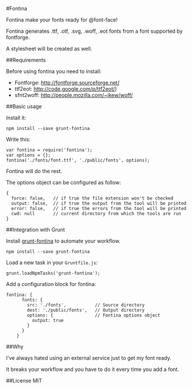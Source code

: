 #Fontina

Fontina make your fonts ready for @font-face!

Fontina generates .ttf, .otf, .svg, .woff, .eot fonts from a font supported by fontforge.

A stylesheet will be created as well.

##Requirements

Before using fontina you need to install:

 - Fontforge:   http://fontforge.sourceforge.net/
 - ttf2eot:     http://code.google.com/p/ttf2eot/)
 - sfnt2woff:   http://people.mozilla.com/~jkew/woff/

##Basic usage

Install it:

    npm install --save grunt-fontina
    
Write this:
    
    var fontina = require('fontina');
    var options = {};
    fontina('./fonts/font.ttf', './public/fonts', options);

Fontina will do the rest.

The options object can be configured as follow:

    {
      force: false,   // if true the file extension won't be checked
      output: false,  // if true the output from the tool will be printed
      error: false,   // if true the errors from the tool will be printed
      cwd: null       // current directory from which the tools are run
    }

##Integration with Grunt    
 
Install [grunt-fontina](http://github.com/framp/grunt-fontina) to automate your workflow.

    npm install --save grunt-fontina
    
Load a new task in your `Gruntfile.js`:

    grunt.loadNpmTasks('grunt-fontina');

Add a configuration block for fontina:

    fontina: {
          fonts: {
            src: './fonts',           // Source directory
            dest: './public/fonts',   // Output directory
            options: {                // Fontina options object
              output: true
            }
          }
        }
    
##Why

I've always hated using an external service just to get my font ready.

It breaks your workflow and you have to do it every time you add a font.

##License
MIT
